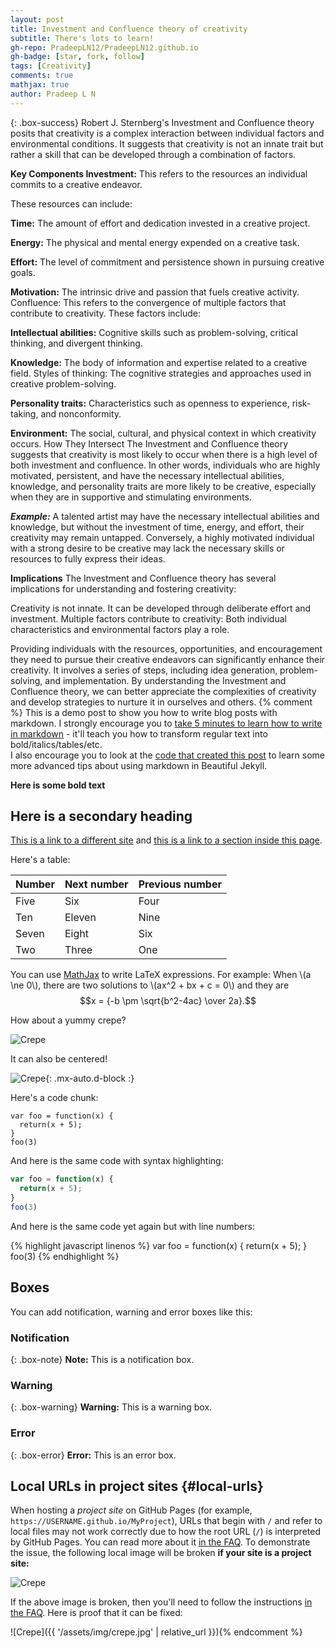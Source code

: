 ```yaml
---
layout: post
title: Investment and Confluence theory of creativity
subtitle: There's lots to learn!
gh-repo: PradeepLN12/PradeepLN12.github.io
gh-badge: [star, fork, follow]
tags: [Creativity]
comments: true
mathjax: true
author: Pradeep L N
---
```


{: .box-success}
Robert J. Sternberg's Investment and Confluence theory posits that creativity is a complex interaction between individual factors and environmental conditions. It suggests that creativity is not an innate trait but rather a skill that can be developed through a combination of factors.

**Key Components Investment:**
 This refers to the resources an individual commits to a creative endeavor. 
 
 These resources can include:

**Time:** The amount of effort and dedication invested in a creative project.

**Energy:** The physical and mental energy expended on a creative task.

**Effort:** The level of commitment and persistence shown in pursuing creative goals.

**Motivation:** The intrinsic drive and passion that fuels creative activity.
Confluence: This refers to the convergence of multiple factors that contribute to creativity. These factors include:

**Intellectual abilities:** Cognitive skills such as problem-solving, critical thinking, and divergent thinking.

**Knowledge:** The body of information and expertise related to a creative field.
Styles of thinking: The cognitive strategies and approaches used in creative problem-solving.

**Personality traits:** Characteristics such as openness to experience, risk-taking, and nonconformity.

**Environment:** The social, cultural, and physical context in which creativity occurs.
How They Intersect
The Investment and Confluence theory suggests that creativity is most likely to occur when there is a high level of both investment and confluence. In other words, individuals who are highly motivated, persistent, and have the necessary intellectual abilities, knowledge, and personality traits are more likely to be creative, especially when they are in supportive and stimulating environments.

***Example:*** A talented artist may have the necessary intellectual abilities and knowledge, but without the investment of time, energy, and effort, their creativity may remain untapped. Conversely, a highly motivated individual with a strong desire to be creative may lack the necessary skills or resources to fully express their ideas.

**Implications**
The Investment and Confluence theory has several implications for understanding and fostering creativity:

Creativity is not innate. It can be developed through deliberate effort and investment.
Multiple factors contribute to creativity: Both individual characteristics and environmental factors play a role.

Providing individuals with the resources, opportunities, and encouragement they need to pursue their creative endeavors can significantly enhance their creativity.
It involves a series of steps, including idea generation, problem-solving, and implementation.
By understanding the Investment and Confluence theory, we can better appreciate the complexities of creativity and develop strategies to nurture it in ourselves and others.
{% comment %} This is a demo post to show you how to write blog posts with markdown.  I strongly encourage you to [take 5 minutes to learn how to write in markdown](https://markdowntutorial.com/) - it'll teach you how to transform regular text into bold/italics/tables/etc.<br/>I also encourage you to look at the [code that created this post](https://raw.githubusercontent.com/daattali/beautiful-jekyll/master/_posts/2020-02-28-sample-markdown.md) to learn some more advanced tips about using markdown in Beautiful Jekyll.

**Here is some bold text**

## Here is a secondary heading

[This is a link to a different site](https://deanattali.com/) and [this is a link to a section inside this page](#local-urls).

Here's a table:

| Number | Next number | Previous number |
| :------ |:--- | :--- |
| Five | Six | Four |
| Ten | Eleven | Nine |
| Seven | Eight | Six |
| Two | Three | One |

You can use [MathJax](https://www.mathjax.org/) to write LaTeX expressions. For example:
When \\(a \ne 0\\), there are two solutions to \\(ax^2 + bx + c = 0\\) and they are $$x = {-b \pm \sqrt{b^2-4ac} \over 2a}.$$

How about a yummy crepe?

![Crepe](https://beautifuljekyll.com/assets/img/crepe.jpg)

It can also be centered!

![Crepe](https://beautifuljekyll.com/assets/img/crepe.jpg){: .mx-auto.d-block :}

Here's a code chunk:

~~~
var foo = function(x) {
  return(x + 5);
}
foo(3)
~~~

And here is the same code with syntax highlighting:

```javascript
var foo = function(x) {
  return(x + 5);
}
foo(3)
```

And here is the same code yet again but with line numbers:

{% highlight javascript linenos %}
var foo = function(x) {
  return(x + 5);
}
foo(3)
{% endhighlight %}

## Boxes
You can add notification, warning and error boxes like this:

### Notification

{: .box-note}
**Note:** This is a notification box.

### Warning

{: .box-warning}
**Warning:** This is a warning box.

### Error

{: .box-error}
**Error:** This is an error box.

## Local URLs in project sites {#local-urls}

When hosting a *project site* on GitHub Pages (for example, `https://USERNAME.github.io/MyProject`), URLs that begin with `/` and refer to local files may not work correctly due to how the root URL (`/`) is interpreted by GitHub Pages. You can read more about it [in the FAQ](https://beautifuljekyll.com/faq/#links-in-project-page). To demonstrate the issue, the following local image will be broken **if your site is a project site:**

![Crepe](/assets/img/crepe.jpg)

If the above image is broken, then you'll need to follow the instructions [in the FAQ](https://beautifuljekyll.com/faq/#links-in-project-page). Here is proof that it can be fixed:

![Crepe]({{ '/assets/img/crepe.jpg' | relative_url }}){% endcomment %}
